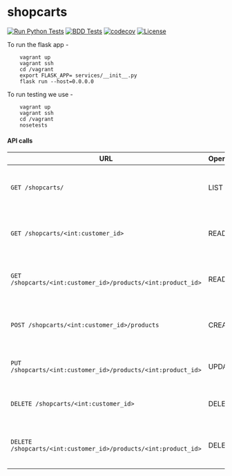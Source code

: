 # shopcarts


[![Run Python Tests](https://github.com/nyu-devops-squad/shopcarts/actions/workflows/workflow.yml/badge.svg)](https://github.com/nyu-devops-squad/shopcarts/actions/workflows/workflow.yml)
[![BDD Tests](https://github.com/nyu-devops-squad/shopcarts/actions/workflows/bdd-tests.yml/badge.svg)](https://github.com/nyu-devops-squad/shopcarts/actions/workflows/bdd-tests.yml)
[![codecov](https://codecov.io/gh/nyu-devops-squad/shopcarts/branch/main/graph/badge.svg?token=HE22505N7V)](https://codecov.io/gh/nyu-devops-squad/shopcarts)
[![License](https://img.shields.io/badge/License-Apache%202.0-blue.svg)](https://opensource.org/licenses/Apache-2.0)

To run the flask app -  
``` 
    vagrant up
    vagrant ssh  
    cd /vagrant      
    export FLASK_APP= services/__init__.py    
    flask run --host=0.0.0.0  
```  

To run testing we use -  
``` 
    vagrant up
    vagrant ssh  
    cd /vagrant      
    nosetests 
```  

#### API calls
URL | Operation | Description
-- | -- | --
`GET /shopcarts/` | LIST | Returns list of all of the shopcart items for all customers
`GET /shopcarts/<int:customer_id>` | READ | Returns list of all of the shopcart items for a customer
`GET /shopcarts/<int:customer_id>/products/<int:product_id>` | READ | Returns a particular item from a customer's shopcart
`POST /shopcarts/<int:customer_id>/products` | CREATE | Creates a new item entry for the shopcart
`PUT /shopcarts/<int:customer_id>/products/<int:product_id>` | UPDATE | Update a particular item quantity
`DELETE /shopcarts/<int:customer_id>` | DELETE | Delete all shopcart items for a customer
`DELETE /shopcarts/<int:customer_id>/products/<int:product_id>` | DELETE | Delete a particular item from a customer's shopcart
